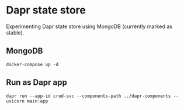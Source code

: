 # Dapr state store
Experimenting Dapr state store using MongoDB (currently marked as stable).

## MongoDB
```
docker-compose up -d
```

## Run as Dapr app
```
dapr run --app-id crud-svc --components-path ../dapr-components -- uvicorn main:app
```
